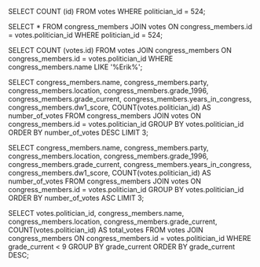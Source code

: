<!-- Release 1  -->

<!-- 1. Hitung jumlah vote untuk Sen. Olympia Snowe yang memiliki id 524. -->
SELECT COUNT (id) FROM votes WHERE politician_id = 524;

<!-- 2. Sekarang lakukan JOIN tanpa menggunakan id `524`. Query kedua tabel votes dan congress_members. -->
SELECT * FROM congress_members JOIN votes ON congress_members.id = votes.politician_id WHERE politician_id = 524;

<!-- 3. Sekarang gimana dengan representative Erik Paulsen? Berapa banyak vote yang dia dapatkan? -->
SELECT COUNT (votes.id) FROM votes JOIN congress_members ON congress_members.id = votes.politician_id WHERE congress_members.name LIKE '%Erik%';

<!-- 4. Buatlah daftar peserta Congress yang mendapatkan vote terbanyak. Jangan sertakan field `created_at` dan `updated_at`. -->
SELECT congress_members.name, congress_members.party, congress_members.location, congress_members.grade_1996, congress_members.grade_current, congress_members.years_in_congress, congress_members.dw1_score, COUNT(votes.politician_id) AS number_of_votes FROM congress_members JOIN votes ON congress_members.id = votes.politician_id GROUP BY votes.politician_id ORDER BY number_of_votes DESC LIMIT 3;

<!-- 5. Sekarang buatlah sebuah daftar semua anggota Congress yang setidaknya mendapatkan beberapa vote dalam urutan dari yang paling sedikit. Dan juga jangan sertakan field-field yang memiliki tipe date. -->
SELECT congress_members.name, congress_members.party, congress_members.location, congress_members.grade_1996, congress_members.grade_current, congress_members.years_in_congress, congress_members.dw1_score, COUNT(votes.politician_id) AS number_of_votes FROM congress_members JOIN votes ON congress_members.id = votes.politician_id GROUP BY votes.politician_id ORDER BY number_of_votes ASC LIMIT 3;

<!-- Release 2  -->

<!-- 1. Siapa anggota Congress yang mendapatkan vote terbanyak? List nama mereka dan jumlah vote-nya. Siapa saja yang memilih politisi tersebut? List nama mereka, dan jenis kelamin mereka. -->

<!-- 2. Berapa banyak vote yang diterima anggota Congress yang memiliki grade di bawah 9 (gunakan field `grade_current`)? Ambil nama, lokasi, grade_current dan jumlah vote. -->
SELECT votes.politician_id, congress_members.name, congress_members.location, congress_members.grade_current, COUNT(votes.politician_id) AS total_votes FROM votes JOIN congress_members ON congress_members.id = votes.politician_id WHERE grade_current < 9 GROUP BY grade_current ORDER BY grade_current DESC;

<!-- 3. Apa saja 10 negara bagian yang memiliki voters terbanyak? List semua orang yang melakukan vote di negara bagian yang paling populer. (Akan menjadi daftar yang panjang, kamu bisa gunakan hasil dari query pertama untuk menyederhanakan query berikut ini.) -->

<!-- 4. List orang-orang yang vote lebih dari dua kali. Harusnya mereka hanya bisa vote untuk posisi Senator dan satu lagi untuk wakil. Wow, kita dapat si tukang curang! Segera laporkan ke KPK!! -->


<!-- 5. Apakah ada orang yang melakukan vote kepada politisi yang sama dua kali? Siapa namanya dan siapa nama politisinya? -->
